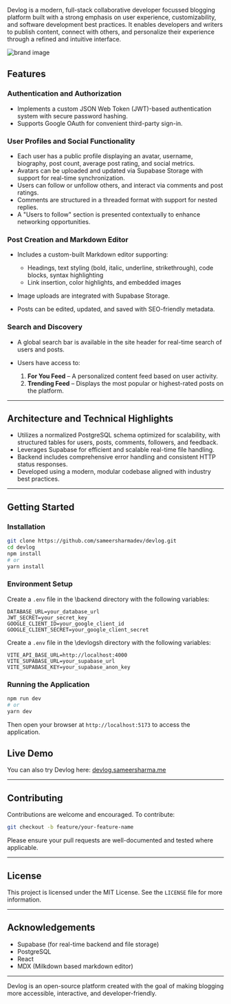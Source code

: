 Devlog is a modern, full-stack collaborative developer focussed blogging platform built with a strong emphasis on user experience, customizability, and software development best practices. It enables developers and writers to publish content, connect with others, and personalize their experience through a refined and intuitive interface.

![brand image](https://github.com/user-attachments/assets/15d22391-b0ad-4c99-8fe5-b58feba6ad57)

## Features

### Authentication and Authorization

* Implements a custom JSON Web Token (JWT)-based authentication system with secure password hashing.
* Supports Google OAuth for convenient third-party sign-in.

### User Profiles and Social Functionality

* Each user has a public profile displaying an avatar, username, biography, post count, average post rating, and social metrics.
* Avatars can be uploaded and updated via Supabase Storage with support for real-time synchronization.
* Users can follow or unfollow others, and interact via comments and post ratings.
* Comments are structured in a threaded format with support for nested replies.
* A "Users to follow" section is presented contextually to enhance networking opportunities.

### Post Creation and Markdown Editor

* Includes a custom-built Markdown editor supporting:

  * Headings, text styling (bold, italic, underline, strikethrough), code blocks, syntax highlighting
  * Link insertion, color highlights, and embedded images
* Image uploads are integrated with Supabase Storage.
* Posts can be edited, updated, and saved with SEO-friendly metadata.

### Search and Discovery

* A global search bar is available in the site header for real-time search of users and posts.
* Users have access to:

  1. **For You Feed** – A personalized content feed based on user activity.
  2. **Trending Feed** – Displays the most popular or highest-rated posts on the platform.

---

## Architecture and Technical Highlights

* Utilizes a normalized PostgreSQL schema optimized for scalability, with structured tables for users, posts, comments, followers, and feedback.
* Leverages Supabase for efficient and scalable real-time file handling.
* Backend includes comprehensive error handling and consistent HTTP status responses.
* Developed using a modern, modular codebase aligned with industry best practices.

---

## Getting Started

### Installation

```bash
git clone https://github.com/sameersharmadev/devlog.git
cd devlog
npm install
# or
yarn install
```

### Environment Setup

Create a `.env` file in the \backend directory with the following variables:

```env
DATABASE_URL=your_database_url
JWT_SECRET=your_secret_key
GOOGLE_CLIENT_ID=your_google_client_id
GOOGLE_CLIENT_SECRET=your_google_client_secret
```
Create a `.env` file in the \devlogsh directory with the following variables:

```env
VITE_API_BASE_URL=http://localhost:4000
VITE_SUPABASE_URL=your_supabase_url
VITE_SUPABASE_KEY=your_supabase_anon_key
```

### Running the Application

```bash
npm run dev
# or
yarn dev
```

Then open your browser at `http://localhost:5173` to access the application.

## Live Demo

You can also try Devlog here: [devlog.sameersharma.me](https://devlog.sameersharma.me/)

---

## Contributing

Contributions are welcome and encouraged. To contribute:

```bash
git checkout -b feature/your-feature-name
```

Please ensure your pull requests are well-documented and tested where applicable.

---

## License

This project is licensed under the MIT License. See the `LICENSE` file for more information.

---

## Acknowledgements

* Supabase (for real-time backend and file storage)
* PostgreSQL
* React
* MDX (Milkdown based markdown editor)
  
---

Devlog is an open-source platform created with the goal of making blogging more accessible, interactive, and developer-friendly.
